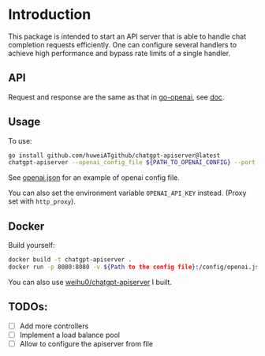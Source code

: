 # Introduction
This package is intended to start an API server that is able to handle chat completion requests efficiently.
One can configure several handlers to achieve high performance and bypass rate limits of a single handler.

## API
Request and response are the same as that in [go-openai](https://github.com/sashabaranov/go-openai), see [doc](https://pkg.go.dev/github.com/frankzhao/openai-go).


## Usage
To use:
```bash
go install github.com/huweiATgithub/chatgpt-apiserver@latest
chatgpt-apiserver --openai_config_file ${PATH_TO_OPENAI_CONFIG} --port ${PORT}
```
See [openai.json](config/openai.json) for an example of openai config file.

You can also set the environment variable `OPENAI_API_KEY` instead. (Proxy set with `http_proxy`).

## Docker
Build yourself:
```bash
docker build -t chatgpt-apiserver .
docker run -p 8080:8080 -v ${Path to the config file}:/config/openai.json chatgpt-apiserver --openai_config_file /config/openai.json
```
You can also use [weihu0/chatgpt-apiserver](http://hub.docker.com/r/weihu0/chatgpt-apiserver) I built.




## TODOs:
- [ ] Add more controllers
- [ ] Implement a load balance pool
- [ ] Allow to configure the apiserver from file